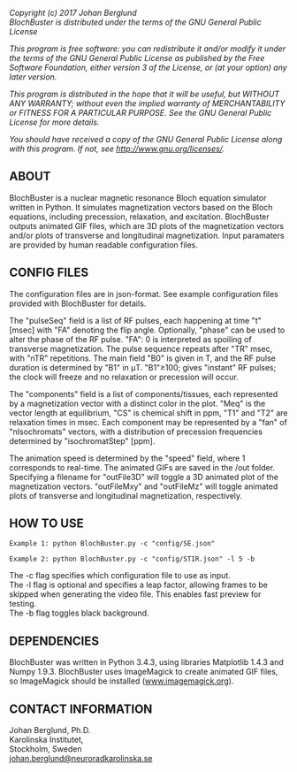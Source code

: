 *Copyright (c) 2017 Johan Berglund*  
*BlochBuster is distributed under the terms of the GNU General Public License*

*This program is free software: you can redistribute it and/or modify it under the terms of the GNU General Public License as published by the Free Software Foundation, either version 3 of the License, or (at your option) any later version.*

*This program is distributed in the hope that it will be useful, but WITHOUT ANY WARRANTY; without even the implied warranty of MERCHANTABILITY or FITNESS FOR A PARTICULAR PURPOSE.  See the GNU General Public License for more details.*

*You should have received a copy of the GNU General Public License along with this program.  If not, see <http://www.gnu.org/licenses/>.*

ABOUT
-----
BlochBuster is a nuclear magnetic resonance Bloch equation simulator written in Python. It simulates magnetization vectors based on the Bloch equations, including precession, relaxation, and excitation. BlochBuster outputs animated GIF files, which are 3D plots of the magnetization vectors and/or plots of transverse and longitudinal magnetization.  Input paramaters are provided by human readable configuration files. 

CONFIG FILES
------------
The configuration files are in json-format. See example configuration files provided with BlochBuster for details. 

The "pulseSeq" field is a list of RF pulses, each happening at time "t" [msec] with "FA" denoting the flip angle. Optionally, "phase" can be used to alter the phase of the RF pulse. "FA": 0 is interpreted as spoiling of transverse magnetization. The pulse sequence repeats after "TR" msec, with "nTR" repetitions. The main field "B0" is given in T, and the RF pulse duration is determined by "B1" in &mu;T. "B1"&ge;100; gives "instant" RF pulses; the clock will freeze and no relaxation or precession will occur.

The "components" field is a list of components/tissues, each represented by a magnetization vector with a distinct color in the plot. "Meq" is the vector length at equilibrium, "CS" is chemical shift in ppm, "T1" and "T2" are relaxation times in msec. Each component may be represented by a "fan" of "nIsochromats" vectors, with a distribution of precession frequencies determined by "isochromatStep" [ppm].

The animation speed is determined by the "speed" field, where 1 corresponds to real-time. The animated GIFs are saved in the /out folder. Specifying a filename for "outFile3D" will toggle a 3D animated plot of the magnetization vectors. "outFileMxy" and "outFileMz"  will toggle animated plots of transverse and longitudinal magnetization, respectively. 

HOW TO USE
----------
`Example 1: python BlochBuster.py -c "config/SE.json"`

`Example 2: python BlochBuster.py -c "config/STIR.json" -l 5 -b`

The -c flag specifies which configuration file to use as input.  
The -l flag is optional and specifies a leap factor, allowing frames to be skipped when generating the video file. This enables fast preview for testing.  
The -b flag toggles black background.

DEPENDENCIES
------------
BlochBuster was written in Python 3.4.3, using libraries Matplotlib 1.4.3 and 
Numpy 1.9.3. BlochBuster uses ImageMagick to create animated GIF files, so
ImageMagick should be installed (www.imagemagick.org).

CONTACT INFORMATION
-------------------
Johan Berglund, Ph.D.  
Karolinska Institutet,  
Stockholm, Sweden  
johan.berglund@neuroradkarolinska.se